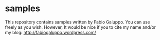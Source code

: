 samples
=======

This repository contains samples written by Fabio Galuppo.
You can use freely as you wish. However, It would be nice if you to cite my name and/or my blog: http://fabiogaluppo.wordpress.com/

